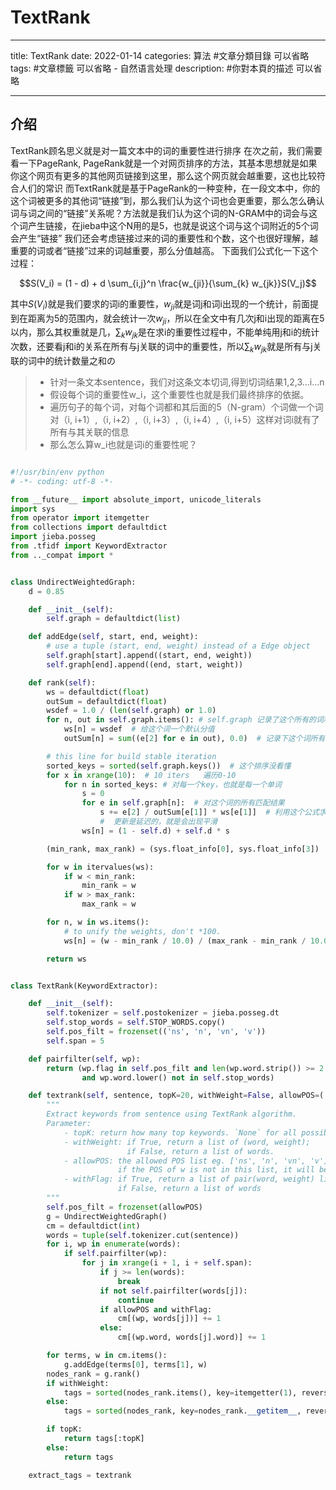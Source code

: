 # TextRank

---
title: TextRank
date: 2022-01-14
categories: 算法 #文章分類目錄 可以省略
tags: #文章標籤 可以省略
     - 自然语言处理
description: #你對本頁的描述 可以省略

---

## 介绍

TextRank顾名思义就是对一篇文本中的词的重要性进行排序
在次之前，我们需要看一下PageRank, PageRank就是一个对网页排序的方法，其基本思想就是如果你这个网页有更多的其他网页链接到这里，那么这个网页就会越重要，这也比较符合人们的常识
而TextRank就是基于PageRank的一种变种，在一段文本中，你的这个词被更多的其他词“链接”到，那么我们认为这个词也会更重要，那么怎么确认词与词之间的“链接”关系呢？方法就是我们认为这个词的N-GRAM中的词会与这个词产生链接，在jieba中这个N用的是5，也就是说这个词与这个词附近的5个词会产生“链接”
我们还会考虑链接过来的词的重要性和个数，这个也很好理解，越重要的词或者“链接”过来的词越重要，那么分值越高。
下面我们公式化一下这个过程：

$$S(V_i) = (1 - d) + d \sum_{i,j}^n \frac{w_{ji}}{\sum_{k} w_{jk}}S(V_j)$$

其中$S(V_i)$就是我们要求的词i的重要性，$w_{ji}$就是词j和词i出现的一个统计，前面提到在距离为5的范围内，就会统计一次$w_{ji}$，所以在全文中有几次j和i出现的距离在5以内，那么其权重就是几，$\sum_{k} w_{jk}$是在求i的重要性过程中，不能单纯用j和i的统计次数，还要看j和i的关系在所有与j关联的词中的重要性，所以$\sum_{k} w_{jk}$就是所有与j关联的词中的统计数量之和の

> * 针对一条文本sentence，我们对这条文本切词,得到切词结果1,2,3...i...n
> * 假设每个词的重要性w_i，这个重要性也就是我们最终排序的依据。
> * 遍历句子的每个词，对每个词都和其后面的5（N-gram）个词做一个词对（i, i+1）,（i, i+2）,（i, i+3）,（i, i+4）,（i, i+5）这样对词i就有了所有与其关联的信息
> * 那么怎么算w_i也就是词i的重要性呢？



```python

#!/usr/bin/env python
# -*- coding: utf-8 -*-

from __future__ import absolute_import, unicode_literals
import sys
from operator import itemgetter
from collections import defaultdict
import jieba.posseg
from .tfidf import KeywordExtractor
from .._compat import *


class UndirectWeightedGraph:
    d = 0.85

    def __init__(self):
        self.graph = defaultdict(list)

    def addEdge(self, start, end, weight):
        # use a tuple (start, end, weight) instead of a Edge object
        self.graph[start].append((start, end, weight))
        self.graph[end].append((end, start, weight))

    def rank(self):
        ws = defaultdict(float)
        outSum = defaultdict(float)
        wsdef = 1.0 / (len(self.graph) or 1.0)
        for n, out in self.graph.items(): # self.graph 记录了这个所有的词和词搭配出现的count，搭配的定义在这里是在5个词范围内出现
            ws[n] = wsdef  # 给这个词一个默认分值
            outSum[n] = sum((e[2] for e in out), 0.0)  # 记录下这个词所有匹配过的词组的count和

        # this line for build stable iteration
        sorted_keys = sorted(self.graph.keys())  # 这个排序没看懂
        for x in xrange(10):  # 10 iters   遍历0-10
            for n in sorted_keys: # 对每一个key，也就是每一个单词
                s = 0
                for e in self.graph[n]:  # 对这个词的所有匹配结果
                    s += e[2] / outSum[e[1]] * ws[e[1]]  # 利用这个公式求s， 也就是说n这个词在e[1]的所有的词中的count比重越高，那么s的分值越高，然后利用这个重要程度对n的分值进行更新，
                    #  更新是延迟的，就是会出现平滑
                ws[n] = (1 - self.d) + self.d * s

        (min_rank, max_rank) = (sys.float_info[0], sys.float_info[3])

        for w in itervalues(ws):
            if w < min_rank:
                min_rank = w
            if w > max_rank:
                max_rank = w

        for n, w in ws.items():
            # to unify the weights, don't *100.
            ws[n] = (w - min_rank / 10.0) / (max_rank - min_rank / 10.0)

        return ws


class TextRank(KeywordExtractor):

    def __init__(self):
        self.tokenizer = self.postokenizer = jieba.posseg.dt
        self.stop_words = self.STOP_WORDS.copy()
        self.pos_filt = frozenset(('ns', 'n', 'vn', 'v'))
        self.span = 5

    def pairfilter(self, wp):
        return (wp.flag in self.pos_filt and len(wp.word.strip()) >= 2
                and wp.word.lower() not in self.stop_words)

    def textrank(self, sentence, topK=20, withWeight=False, allowPOS=('ns', 'n', 'vn', 'v'), withFlag=False):
        """
        Extract keywords from sentence using TextRank algorithm.
        Parameter:
            - topK: return how many top keywords. `None` for all possible words.
            - withWeight: if True, return a list of (word, weight);
                          if False, return a list of words.
            - allowPOS: the allowed POS list eg. ['ns', 'n', 'vn', 'v'].
                        if the POS of w is not in this list, it will be filtered.
            - withFlag: if True, return a list of pair(word, weight) like posseg.cut
                        if False, return a list of words
        """
        self.pos_filt = frozenset(allowPOS)
        g = UndirectWeightedGraph()
        cm = defaultdict(int)
        words = tuple(self.tokenizer.cut(sentence))
        for i, wp in enumerate(words):
            if self.pairfilter(wp):
                for j in xrange(i + 1, i + self.span):
                    if j >= len(words):
                        break
                    if not self.pairfilter(words[j]):
                        continue
                    if allowPOS and withFlag:
                        cm[(wp, words[j])] += 1
                    else:
                        cm[(wp.word, words[j].word)] += 1

        for terms, w in cm.items():
            g.addEdge(terms[0], terms[1], w)
        nodes_rank = g.rank()
        if withWeight:
            tags = sorted(nodes_rank.items(), key=itemgetter(1), reverse=True)
        else:
            tags = sorted(nodes_rank, key=nodes_rank.__getitem__, reverse=True)

        if topK:
            return tags[:topK]
        else:
            return tags

    extract_tags = textrank


```




